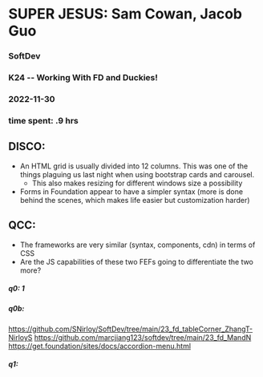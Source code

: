 # SUPER JESUS: Sam Cowan, Jacob Guo
### SoftDev
### K24 -- Working With FD and Duckies!
### 2022-11-30
### time spent: .9 hrs

## DISCO:
- An HTML grid is usually divided into 12 columns. This was one of the things plaguing us last night when using bootstrap cards and carousel.
  - This also makes resizing for different windows size a possibility
- Forms in Foundation appear to have a simpler syntax (more is done behind the scenes, which makes life easier but customization harder)
## QCC:
- The frameworks are very similar (syntax, components, cdn) in terms of CSS
- Are the JS capabilities of these two FEFs going to differentiate the two more?
##### q0: 1
##### q0b:
https://github.com/SNirloy/SoftDev/tree/main/23_fd_tableCorner_ZhangT-NirloyS
https://github.com/marcjiang123/softdev/tree/main/23_fd_MandN
https://get.foundation/sites/docs/accordion-menu.html
##### q1: 
